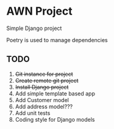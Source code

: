 # AWN Project

Simple Django project

Poetry is used to manage dependencies

## TODO

1. ~~Git instance for project~~
2. ~~Create remote git project~~
3. ~~Install Django project~~
4. Add simple template based app
5. Add Customer model
6. Add address model???
7. Add unit tests
8. Coding style for Django models